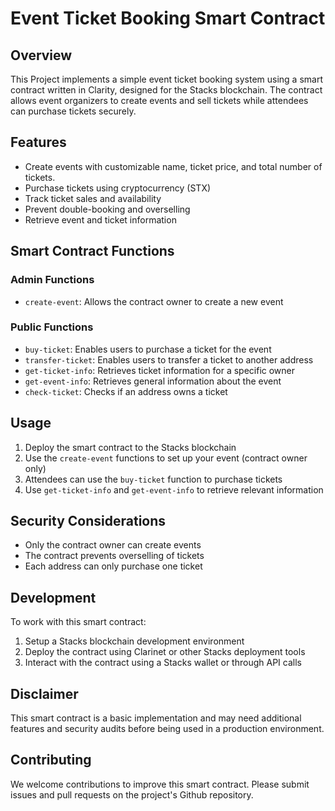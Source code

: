 # Event Ticket Booking Smart Contract

## Overview

This Project implements a simple event ticket booking system using a smart contract written in Clarity, designed for the Stacks blockchain. The contract allows event organizers to create events and sell tickets while attendees can purchase tickets securely.

## Features

- Create events with customizable name, ticket price, and total number of tickets.
- Purchase tickets using cryptocurrency (STX)
- Track ticket sales and availability
- Prevent double-booking and overselling
- Retrieve event and ticket information

## Smart Contract Functions

### Admin Functions

- `create-event`: Allows the contract owner to create a new event

### Public Functions

- `buy-ticket`: Enables users to purchase a ticket for the event
-  `transfer-ticket`: Enables users to transfer a ticket to another address
- `get-ticket-info`: Retrieves ticket information for a specific owner
- `get-event-info`: Retrieves general information about the event
- `check-ticket`: Checks if an address owns a ticket

## Usage

1. Deploy the smart contract to the Stacks blockchain
2. Use the `create-event` functions to set up your event (contract owner only)
3. Attendees can use the `buy-ticket` function to purchase tickets
4. Use `get-ticket-info` and `get-event-info` to retrieve relevant information

## Security Considerations

- Only the contract owner can create events
- The contract prevents overselling of tickets
- Each address can only purchase one ticket

## Development

To work with this smart contract:

1. Setup a Stacks blockchain development environment
2. Deploy the contract using Clarinet or other Stacks deployment tools
3. Interact with the contract using a Stacks wallet or through API calls

## Disclaimer

This smart contract is a basic implementation and may need additional features and security audits before being used in a production environment.

## Contributing

We welcome contributions to improve this smart contract. Please submit issues and pull requests on the project's Github repository.